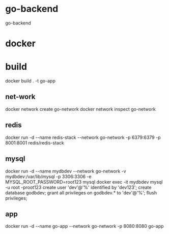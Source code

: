 # go-backend
go-backend

# docker
# build
docker build . -t go-app
## net-work
docker network create go-network
docker network inspect go-network
## redis
docker run -d --name redis-stack --network go-network -p 6379:6379 -p 8001:8001 redis/redis-stack
## mysql
docker run -d --name mydbdev --network go-network -v mydbdev:/var/lib/mysql -p 3306:3306 -e MYSQL_ROOT_PASSWORD=root123 mysql
docker exec -it mydbdev mysql -u root -proot123
create user 'dev'@'%' identified by 'dev123';
create database godbdev;
grant all privileges on godbdev.*  to 'dev'@'%';
flush privileges;
## app
docker run -d --name go-app --network go-network -p 8080:8080 go-app
